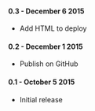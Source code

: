 #### 0.3 - December 6 2015
* Add HTML to deploy

#### 0.2 - December 1 2015
* Publish on GitHub

#### 0.1 - October 5 2015
* Initial release
